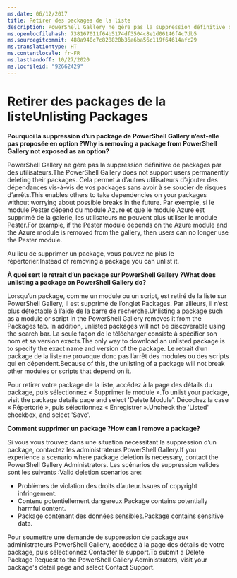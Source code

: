 ```yaml
---
ms.date: 06/12/2017
title: Retirer des packages de la liste
description: PowerShell Gallery ne gère pas la suppression définitive de packages par des utilisateurs. Cela permet à d’autres utilisateurs d’ajouter des dépendances vis-à-vis de vos packages sans avoir à se soucier de risques d’arrêts.
ms.openlocfilehash: 738167011f64b5174df3504c8e1d06146f4c7db5
ms.sourcegitcommit: 488a940c7c828820b36a6ba56c119f64614afc29
ms.translationtype: HT
ms.contentlocale: fr-FR
ms.lasthandoff: 10/27/2020
ms.locfileid: "92662429"
---
```

# <a name="unlisting-packages"></a><span data-ttu-id="d4622-104">Retirer des packages de la liste</span><span class="sxs-lookup"><span data-stu-id="d4622-104">Unlisting Packages</span></span>

<span data-ttu-id="d4622-105">**Pourquoi la suppression d’un package de PowerShell Gallery n’est-elle pas proposée en option ?**</span><span class="sxs-lookup"><span data-stu-id="d4622-105">**Why is removing a package from PowerShell Gallery not exposed as an option?**</span></span>

<span data-ttu-id="d4622-106">PowerShell Gallery ne gère pas la suppression définitive de packages par des utilisateurs.</span><span class="sxs-lookup"><span data-stu-id="d4622-106">The PowerShell Gallery does not support users permanently deleting their packages.</span></span> <span data-ttu-id="d4622-107">Cela permet à d’autres utilisateurs d’ajouter des dépendances vis-à-vis de vos packages sans avoir à se soucier de risques d’arrêts.</span><span class="sxs-lookup"><span data-stu-id="d4622-107">This enables others to take dependencies on your packages without worrying about possible breaks in the future.</span></span>
<span data-ttu-id="d4622-108">Par exemple, si le module Pester dépend du module Azure et que le module Azure est supprimé de la galerie, les utilisateurs ne peuvent plus utiliser le module Pester.</span><span class="sxs-lookup"><span data-stu-id="d4622-108">For example, if the Pester module depends on the Azure module and the Azure module is removed from the gallery, then users can no longer use the Pester module.</span></span>

<span data-ttu-id="d4622-109">Au lieu de supprimer un package, vous pouvez ne plus le répertorier.</span><span class="sxs-lookup"><span data-stu-id="d4622-109">Instead of removing a package you can unlist it.</span></span>

<span data-ttu-id="d4622-110">**À quoi sert le retrait d’un package sur PowerShell Gallery ?**</span><span class="sxs-lookup"><span data-stu-id="d4622-110">**What does unlisting a package on PowerShell Gallery do?**</span></span>

<span data-ttu-id="d4622-111">Lorsqu’un package, comme un module ou un script, est retiré de la liste sur PowerShell Gallery, il est supprimé de l’onglet Packages. Par ailleurs, il n’est plus détectable à l’aide de la barre de recherche.</span><span class="sxs-lookup"><span data-stu-id="d4622-111">Unlisting a package such as a module or script in the PowerShell Gallery removes it from the Packages tab. In addition, unlisted packages will not be discoverable using the search bar.</span></span> <span data-ttu-id="d4622-112">La seule façon de le télécharger consiste à spécifier son nom et sa version exacts.</span><span class="sxs-lookup"><span data-stu-id="d4622-112">The only way to download an unlisted package is to specify the exact name and version of the package.</span></span> <span data-ttu-id="d4622-113">Le retrait d’un package de la liste ne provoque donc pas l’arrêt des modules ou des scripts qui en dépendent.</span><span class="sxs-lookup"><span data-stu-id="d4622-113">Because of this, the unlisting of a package will not break other modules or scripts that depend on it.</span></span>

<span data-ttu-id="d4622-114">Pour retirer votre package de la liste, accédez à la page des détails du package, puis sélectionnez « Supprimer le module ».</span><span class="sxs-lookup"><span data-stu-id="d4622-114">To unlist your package, visit the package details page and select 'Delete Module'.</span></span> <span data-ttu-id="d4622-115">Décochez la case « Répertorié », puis sélectionnez « Enregistrer ».</span><span class="sxs-lookup"><span data-stu-id="d4622-115">Uncheck the 'Listed' checkbox, and select 'Save'.</span></span>

<span data-ttu-id="d4622-116">**Comment supprimer un package ?**</span><span class="sxs-lookup"><span data-stu-id="d4622-116">**How can I remove a package?**</span></span>

<span data-ttu-id="d4622-117">Si vous vous trouvez dans une situation nécessitant la suppression d’un package, contactez les administrateurs PowerShell Gallery.</span><span class="sxs-lookup"><span data-stu-id="d4622-117">If you experience a scenario where package deletion is necessary, contact the PowerShell Gallery Administrators.</span></span> <span data-ttu-id="d4622-118">Les scénarios de suppression valides sont les suivants :</span><span class="sxs-lookup"><span data-stu-id="d4622-118">Valid deletion scenarios are:</span></span>

- <span data-ttu-id="d4622-119">Problèmes de violation des droits d’auteur.</span><span class="sxs-lookup"><span data-stu-id="d4622-119">Issues of copyright infringement.</span></span>
- <span data-ttu-id="d4622-120">Contenu potentiellement dangereux.</span><span class="sxs-lookup"><span data-stu-id="d4622-120">Package contains potentially harmful content.</span></span>
- <span data-ttu-id="d4622-121">Package contenant des données sensibles.</span><span class="sxs-lookup"><span data-stu-id="d4622-121">Package contains sensitive data.</span></span>

<span data-ttu-id="d4622-122">Pour soumettre une demande de suppression de package aux administrateurs PowerShell Gallery, accédez à la page des détails de votre package, puis sélectionnez Contacter le support.</span><span class="sxs-lookup"><span data-stu-id="d4622-122">To submit a Delete Package Request to the PowerShell Gallery Administrators, visit your package's detail page and select Contact Support.</span></span>
